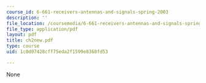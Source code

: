 ```yaml
---
course_id: 6-661-receivers-antennas-and-signals-spring-2003
description: ''
file_location: /coursemedia/6-661-receivers-antennas-and-signals-spring-2003/1c0d07428cff75eda2f1599e8368fd53_ch2new.pdf
file_type: application/pdf
layout: pdf
title: ch2new.pdf
type: course
uid: 1c0d07428cff75eda2f1599e8368fd53

---
```

None
